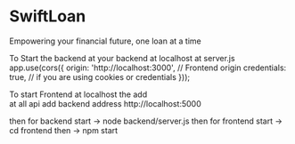 # SwiftLoan
Empowering your financial future, one loan at a time


To Start the backend at your backend at localhost at server.js 
app.use(cors({
     origin: 'http://localhost:3000', // Frontend origin
     credentials: true, // if you are using cookies or credentials
   }));

To start Frontend at localhost the add  
at all api add backend address http://localhost:5000

then for backend start  -> node backend/server.js
then for frontend start ->  cd frontend then -> npm start

                            

